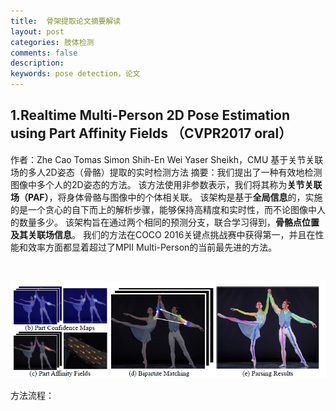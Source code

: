 ```yaml
---
title:  骨架提取论文摘要解读
layout: post
categories: 肢体检测
comments: false
description: 
keywords: pose detection，论文
---
```

## 1.Realtime Multi-Person 2D Pose Estimation using Part Affinity Fields （CVPR2017 oral）
作者：Zhe Cao Tomas Simon Shih-En Wei Yaser Sheikh，CMU 
基于关节关联场的多人2D姿态（骨骼）提取的实时检测方法
摘要：我们提出了一种有效地检测图像中多个人的2D姿态的方法。 该方法使用非参数表示，我们将其称为**关节关联场（PAF）**，将身体骨骼与图像中的个体相关联。 该架构是基于**全局信息**的，实施的是一个贪心的自下而上的解析步骤，能够保持高精度和实时性，而不论图像中人的数量多少。 该架构旨在通过两个相同的预测分支，联合学习得到，**骨骼点位置及其关联场信息**。 我们的方法在COCO 2016关键点挑战赛中获得第一，并且在性能和效率方面都显着超过了MPII Multi-Person的当前最先进的方法。

<br>

![](./_image/2017-10-26-14-18-33.jpg)


方法流程：


